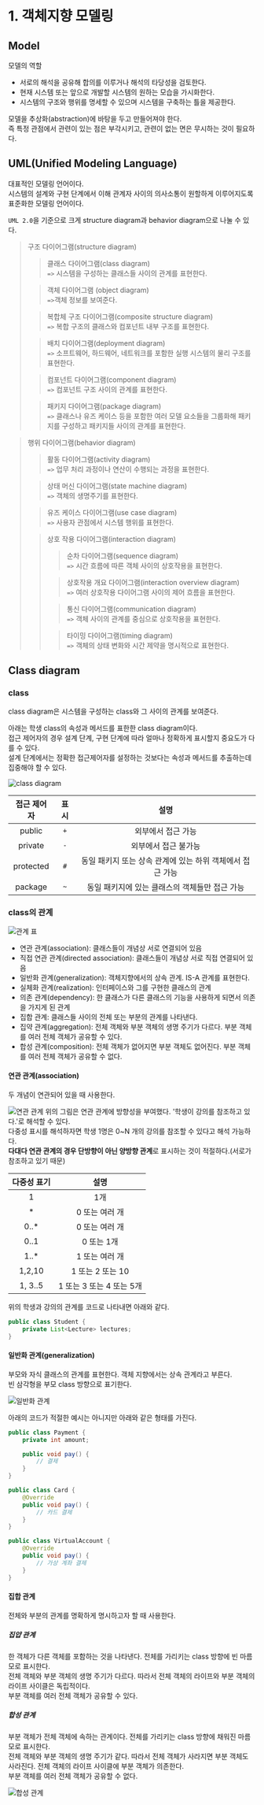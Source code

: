 # 1. 객체지향 모델링

## Model

모델의 역할

- 서로의 해석을 공유해 합의를 이루거나 해석의 타당성을 검토한다.
- 현재 시스템 또는 앞으로 개발할 시스템의 원하는 모습을 가시화한다.
- 시스템의 구조와 행위를 명세할 수 있으며 시스템을 구축하는 틀을 제공한다.

모델을 추상화(abstraction)에 바탕을 두고 만들어져야 한다.  
즉 특정 관점에서 관련이 있는 점은 부각시키고, 관련이 없는 면은 무시하는 것이 필요하다.

## UML(Unified Modeling Language)

대표적인 모델링 언어이다.  
시스템의 설계와 구현 단계에서 이해 관계자 사이의 의사소통이 원할하게 이루어지도록 표준화한 모델링 언어이다.

`UML 2.0`을 기준으로 크게 structure diagram과 behavior diagram으로 나눌 수 있다.
> 구조 다이어그램(structure diagram)
> > 클래스 다이어그램(class diagram)   
> > `=>` 시스템을 구성하는 클래스들 사이의 관계를 표현한다.
>
> > 객체 다이어그램 (object diagram)  
> > `=>`객체 정보를 보여준다.
>
> > 복합체 구조 다이어그램(composite structure diagram)  
> > `=>` 복합 구조의 클래스와 컴포넌트 내부 구조를 표현한다.
>
> > 배치 다이어그램(deployment diagram)  
> > `=>` 소프트웨어, 하드웨어, 네트워크를 포함한 실행 시스템의 물리 구조를 표현한다.
>
> > 컴포넌트 다이어그램(component diagram)  
> > `=>` 컴포넌트 구조 사이의 관계를 표현한다.
>
> > 패키지 다이어그램(package diagram)  
> > `=>` 클래스나 유즈 케이스 등을 포함한 여러 모델 요소들을 그룹화해 패키지를 구성하고 패키지들 사이의 관계를 표현한다.

> 행위 다이어그램(behavior diagram)
> > 활동 다이어그램(activity diagram)  
> > `=>` 업무 처리 과정이나 연산이 수행되는 과정을 표현한다.
>
> > 상태 머신 다이어그램(state machine diagram)  
> > `=>` 객체의 생명주기를 표현한다.
>
> > 유즈 케이스 다이어그램(use case diagram)  
> > `=>` 사용자 관점에서 시스템 행위를 표현한다.
>
> > 상호 작용 다이어그램(interaction diagram)
> > > 순차 다이어그램(sequence diagram)  
> > > `=>` 시간 흐름에 따른 객체 사이의 상호작용을 표현한다.
> >
> > > 상호작용 개요 다이어그램(interaction overview diagram)  
> > > `=>` 여러 상호작용 다이어그램 사이의 제어 흐름을 표현한다.
> >
> > > 통신 다이어그램(communication diagram)  
> > > `=>` 객체 사이의 관계를 중심으로 상호작용을 표현한다.
> >
> > > 타이밍 다이어그램(timing diagram)  
> > > `=>` 객체의 상태 변화와 시간 제약을 명시적으로 표현한다.

## Class diagram

### class

class diagram은 시스템을 구성하는 class와 그 사이의 관계를 보여준다.

아래는 학생 class의 속성과 메서드를 표한한 class diagram이다.  
접근 제어자의 경우 설계 단계, 구현 단계에 따라 얼마나 정확하게 표시할지 중요도가 다를 수 있다.  
설계 단계에서는 정확한 접근제어자를 설정하는 것보다는 속성과 메서드를 추출하는데 집중해야 할 수 있다.

![class diagram](/picture/book/JAVA_disign_pattern/student_class_diagram.png)

|접근 제어자 | 표시 |                설명                 | 
|:---:|:---:|:---------------------------------:|
|public | `+` |            외부에서 접근 가능             |
|private | `-` |            외부에서 접근 불가능            |
|protected | `#` | 동일 패키지 또는 상속 관계에 있는 하위 객체에서 접근 가능 |
|package| `~` |    동일 패키지에 있는 클래스의 객체들만 접근 가능     |

### class의 관계

![관계 표](/picture/book/JAVA_disign_pattern/IMG_0041.jpg)

- 연관 관계(association): 클래스들이 개념상 서로 연결되어 있음
- 직접 연관 관계(directed association): 클래스들이 개념상 서로 직접 연결되어 있음
- 일반화 관계(generalization): 객체지향에서의 상속 관계. IS-A 관계를 표현한다.
- 실체화 관계(realization): 인터페이스와 그를 구현한 클래스의 관계
- 의존 관계(dependency): 한 클래스가 다른 클래스의 기능을 사용하게 되면서 의존을 가지게 된 관계
- 집합 관계: 클래스들 사이의 전체 또는 부분의 관계를 나타낸다.
- 집약 관계(aggregation): 전체 객체와 부분 객체의 생명 주기가 다르다. 부분 객체를 여러 전체 객체가 공유할 수 있다.
- 합성 관계(composition): 전체 객체가 없어지면 부분 객체도 없어진다. 부분 객체를 여러 전체 객체가 공유할 수 없다.

#### 연관 관계(association)

두 개념이 연관되어 있을 때 사용한다.

![연관 관계](/picture/book/JAVA_disign_pattern/association.png)
위의 그림은 연관 관계에 방향성을 부여했다. '학생이 강의를 참조하고 있다.'로 해석할 수 있다.  
다중성 표시를 해석하자면 학생 1명은 0~N 개의 강의를 참조할 수 있다고 해석 가능하다.  
**다대다 연관 관계의 경우 단방향이 아닌 양방향 관계**로 표시하는 것이 적절하다.(서로가 참조하고 있기 때문)

|  다중성 표기   |        설명         |
|:---------:|:-----------------:|
|     1     |        1개         |
|     *     |     0 또는 여러 개     |
|   0..*    |     0 또는 여러 개     |
|   0..1    |      0 또는 1개      |
|   1..*    |     1 또는 여러 개     |
| 1,2,10 |   1 또는 2 또는 10    |
|1, 3..5| 1 또는 3 또는 4 또는 5개 |

위의 학생과 강의의 관계를 코드로 나타내면 아래와 같다.

```java
public class Student {
    private List<Lecture> lectures;
}
```

#### 일반화 관계(generalization)

부모와 자식 클래스의 관계를 표현한다. 객체 지향에서는 상속 관계라고 부른다.  
빈 삼각형을 부모 class 방향으로 표기한다.

![일반화 관계](/picture/book/JAVA_disign_pattern/generalization.png)

아래의 코드가 적절한 예시는 아니지만 아래와 같은 형태를 가진다.

```java
public class Payment {
    private int amount;

    public void pay() {
        // 결제
    }
}

public class Card {
    @Override
    public void pay() {
        // 카드 결제
    }
}

public class VirtualAccount {
    @Override
    public void pay() {
        // 가상 계좌 결제
    }
}
```

#### 집합 관계

전체와 부분의 관계를 명확하게 명시하고자 할 때 사용한다.

##### 집얍 관계

한 객체가 다른 객체를 포함하는 것을 나타낸다. 전체를 가리키는 class 방향에 빈 마름모로 표시한다.  
전체 객체와 부분 객체의 생명 주기가 다르다. 따라서 전체 객체의 라이프와 부분 객체의 라이프 사이클은 독립적이다.  
부분 객체를 여러 전체 객체가 공유할 수 있다.

##### 합성 관계

부분 객체가 전체 객체에 속하는 관계이다. 전체를 가리키는 class 방향에 채워진 마름모로 표시한다.  
전체 객체와 부분 객체의 생명 주기가 같다. 따라서 전체 객체가 사라지면 부분 객체도 사라진다. 전체 객체의 라이프 사이클에 부분 객체가 의존한다.    
부분 객체를 여러 전체 객체가 공유할 수 없다.

![합성 관계](/picture/book/JAVA_disign_pattern/composition.png)
